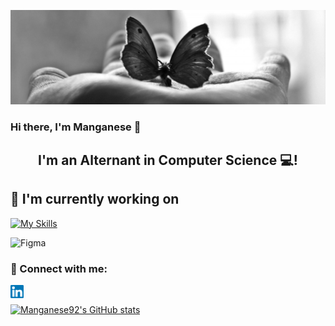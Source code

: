<p align="center">
  <a href="https://github.com/Manganese92" target="_blank" rel="noreferrer"><img src="./images/Banner.jpeg" alt="my banner"></a>
</p>


### Hi there, I'm Manganese 👋
<h2 align="center">
I'm an Alternant in Computer Science 💻!
</h2> 



## 🔭 I'm currently working on
[![My Skills](https://skills.thijs.gg/icons?i=figma,c,git&theme=dark)](https://skills.thijs.gg)
</br>



![Figma](https://img.shields.io/badge/Figma-F24E1E?style=for-the-badge&logo=figma&logoColor=white)
</br>

### 🤝 Connect with me:
<a href="https://www.linkedin.com/in/morgane-regnaut-055402224/"><img align="left" src="https://raw.githubusercontent.com/Manganese92/Manganese92/main/images/linkedin.svg" alt="Yu Shi | LinkedIn" width="21px"/></a>

</br>

[![Manganese92's GitHub stats](https://github-readme-stats.vercel.app/api?username=Manganese92&show_icons=true&theme=radical)](https://github.com/Manganese92/github-readme-stats)
